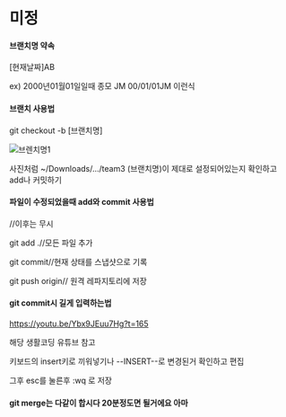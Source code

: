 # 미정

#### 브랜치명 약속

[현재날짜]AB

ex) 2000년01월01일일때
종모 JM
00/01/01JM 이런식



#### 브랜치 사용법

git checkout -b [브랜치명]

![브렌치명1](https://user-images.githubusercontent.com/54673114/99816196-afd11e00-2b8e-11eb-9c07-af3d92124788.png)

사진처럼 ~/Downloads/.../team3 (브랜치명)이 제대로 설정되어있는지 확인하고 add나 커밋하기



#### 파일이 수정되었을때 add와 commit 사용법

//이후는 무시

git add .//모든 파일 추가

git commit//현재 상태를 스냅샷으로 기록

git push origin// 원격 레파지토리에 저장

#### git commit시 길게 입력하는법 

https://youtu.be/Ybx9JEuu7Hg?t=165

해당 생활코딩 유튜브 참고 

키보드의 insert키로 끼워넣기나 --INSERT--로 변경된거 확인하고 편집 

그후 esc를 눌른후 :wq 로 저장

#### git merge는 다같이 합시다 20분정도면 될거에요 아마
